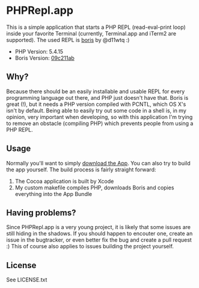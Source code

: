 # PHPRepl.app

This is a simple application that starts a PHP REPL (read-eval-print loop) inside your favorite Terminal (currently, Terminal.app and iTerm2 are supported). The used REPL is [boris](https://github.com/d11wtq/boris) by @d11wtq :)

* PHP Version: 5.4.15
* Boris Version: [09c211ab](https://github.com/d11wtq/boris/commit/09c211ab3a79154f39efce542f737ad08596e63f)


## Why?

Because there should be an easily installable and usable REPL for every programming language out there, and PHP just doesn't have that. Boris is great (!), but it needs a PHP version compiled with PCNTL, which OS X's isn't by default. Being able to easily try out some code in a shell is, in my opinion, very important when developing, so with this application I'm trying to remove an obstacle (compiling PHP) which prevents people from using a PHP REPL.


## Usage

Normally you'll want to simply [download the App](http://x3ro.de/downloads/PHPRepl.app.v0.1.zip). You can also try to build the app yourself. The build process is fairly straight forward:

1. The Cocoa application is built by Xcode
2. My custom makefile compiles PHP, downloads Boris and copies everything into the App Bundle


## Having problems?

Since PHPRepl.app is a very young project, it is likely that some issues are still hiding in the shadows. If you should happen to encouter one, create an issue in the bugtracker, or even better fix the bug and create a pull request :) This of course also applies to issues building the project yourself.


## License

See LICENSE.txt


